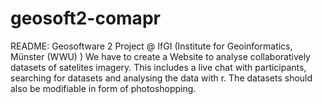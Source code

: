 # geosoft2-comapr
README:
Geosoftware 2 Project @ IfGI (Institute for Geoinformatics, Münster (WWU) ) 
We have to create a Website to analyse collaboratively datasets of satelites imagery. This includes a live chat with participants,
searching for datasets and analysing the data with r.
The datasets should also be modifiable in form of photoshopping.
